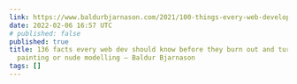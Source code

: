 ```yaml
---
link: https://www.baldurbjarnason.com/2021/100-things-every-web-developer-should-know/
date: 2022-02-06 16:57 UTC
# published: false
published: true
title: 136 facts every web dev should know before they burn out and turn to landscape
  painting or nude modelling – Baldur Bjarnason
tags: []
---
```



